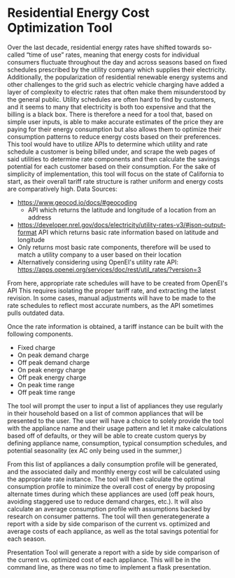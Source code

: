 # Residential Energy Cost Optimization Tool

Over the last decade, residential energy rates have shifted towards so-called “time of use” rates, meaning that energy costs for individual consumers fluctuate throughout the day and across seasons based on fixed schedules prescribed by the utility company which supplies their electricity. Additionally, the popularization of residential renewable energy systems and other challenges to the grid such as electric vehicle charging have added a layer of complexity to electric rates that often make them misunderstood by the general public. Utility schedules are often hard to find by customers, and it seems to many that electricity is both too expensive and that the billing is a black box. There is therefore a need for a tool that, based on simple user inputs, is able to make accurate estimates of the price they are paying for their energy consumption but also allows them to optimize their consumption patterns to reduce energy costs based on their preferences. This tool would have to utilize APIs to determine which utility and rate schedule a customer is being billed under, and scrape the web pages of said utilities to determine rate components and then calculate the savings potential for each customer based on their consumption. For the sake of simplicity of implementation, this tool will focus on the state of California to start, as their overall tariff rate structure is rather uniform and energy costs are comparatively high.
Data Sources:


- https://www.geocod.io/docs/#geocoding
  - API which returns the latitude and longitude of a location from an address
- https://developer.nrel.gov/docs/electricity/utility-rates-v3/#json-output-format
  API which returns basic rate information based on latitude and longitude
- Only returns most basic rate components, therefore will be used to match a utility company to a user based on their location
- Alternatively considering using OpenEI's utility rate API: https://apps.openei.org/services/doc/rest/util_rates/?version=3

From here, appropriate rate schedules will have to be created from OpenEI's API This requires isolating the proper tariff rate, and extracting the latest revision. In some cases, manual adjustments will have to be made to the rate schedules to reflect most accurate numbers, as the API sometimes pulls outdated data.

Once the rate information is obtained, a tariff instance can be built with the following components.
- Fixed charge
- On peak demand charge
- Off peak demand charge
- On peak energy charge
- Off peak energy charge
- On peak time range
- Off peak time range

The tool will prompt the user to input a list of appliances they use regularly in their household based on a list of common appliances that will be presented to the user.
The user will have a choice to solely provide the tool with the appliance name and their usage pattern and let it make calculations based off of defaults, or they will be able to create custom querys by defining appliance name, consumption, typical consumption schedules, and potential seasonality (ex AC only being used in the summer,)


From this list of appliances a daily consumption profile will be generated, and the associated daily and monthly energy cost will be calculated using the appropriate rate instance.
The tool will then calculate the optimal consumption profile to minimize the overall cost of energy by proposing alternate times during which these appliances are used
(off peak hours, avoiding staggered use to reduce demand charges, etc.). It will also calculate an average consumption profile with assumptions backed by research on consumer patterns. The tool will then generategenerate a report with a side by side comparison of the current vs. optimized  and average costs of each appliance, as well as the total savings potential for each season.


Presentation
Tool will generate a report with a side by side comparison of the current vs. optimized cost of each appliance. This will be in the command line, as there was no time to implement a flask presentation.
